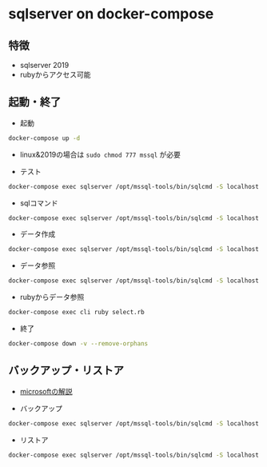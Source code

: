 # sqlserver on docker-compose

## 特徴

- sqlserver 2019
- rubyからアクセス可能

## 起動・終了

- 起動

```sh
docker-compose up -d
```

- linux&2019の場合は `sudo chmod 777 mssql` が必要

- テスト

```sh
docker-compose exec sqlserver /opt/mssql-tools/bin/sqlcmd -S localhost -U SA -P "P@ssw0rd" -Q "select name from sys.databases;"
```

- sqlコマンド

```sh
docker-compose exec sqlserver /opt/mssql-tools/bin/sqlcmd -S localhost -U SA -P "P@ssw0rd"
```

- データ作成

```sh
docker-compose exec sqlserver /opt/mssql-tools/bin/sqlcmd -S localhost -U SA -P "P@ssw0rd" -i create.sql
```

- データ参照

```sh
docker-compose exec sqlserver /opt/mssql-tools/bin/sqlcmd -S localhost -U SA -P "P@ssw0rd" -i select.sql
```

- rubyからデータ参照

```sh
docker-compose exec cli ruby select.rb
```

- 終了

```sh
docker-compose down -v --remove-orphans
```

## バックアップ・リストア

- [microsoftの解説](https://docs.microsoft.com/ja-jp/sql/linux/sql-server-linux-backup-and-restore-database?view=sql-server-ver15)

- バックアップ

```sh
docker-compose exec sqlserver /opt/mssql-tools/bin/sqlcmd -S localhost -U SA -P "P@ssw0rd" -Q "BACKUP DATABASE [TestDB] TO DISK = N'/var/opt/mssql/data/testdb.bak' WITH NOFORMAT, NOINIT, NAME = 'testdb-full', SKIP, NOREWIND, NOUNLOAD, STATS = 10"
```

- リストア

```sh
docker-compose exec sqlserver /opt/mssql-tools/bin/sqlcmd -S localhost -U SA -P "P@ssw0rd" -Q "RESTORE DATABASE [TestDB] FROM DISK = N'/var/opt/mssql/data/testdb.bak' WITH FILE = 1, NOUNLOAD, REPLACE, STATS = 5"
```
